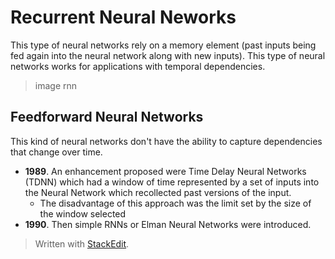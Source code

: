 # Recurrent Neural Neworks

This type of neural networks rely on a memory element (past inputs being fed again into the neural network along with new inputs). This type of neural networks works for applications with temporal dependencies. 

> image rnn

## Feedforward Neural Networks

This kind of neural networks don't have the ability to capture dependencies that change over time.

- **1989**. An enhancement proposed were Time Delay Neural Networks (TDNN) which had a window of time represented by a set of inputs into the Neural Network which recollected past versions of the input. 
	- The disadvantage of this approach was the limit set by the size of the window selected
- **1990**. Then simple RNNs or Elman Neural Networks were introduced.

> Written with [StackEdit](https://stackedit.io/).
<!--stackedit_data:
eyJoaXN0b3J5IjpbLTc0NzkyNzA3LDIwODg3ODcxODEsMjA0Mj
Y0OTE3XX0=
-->